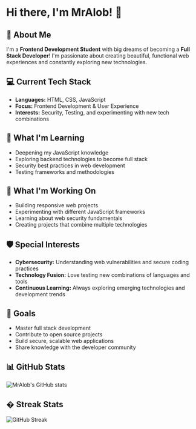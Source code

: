 # Hi there, I'm MrAlob! 👋

## 🚀 About Me
I'm a **Frontend Development Student** with big dreams of becoming a **Full Stack Developer**! I'm passionate about creating beautiful, functional web experiences and constantly exploring new technologies.

## 💻 Current Tech Stack
- **Languages:** HTML, CSS, JavaScript
- **Focus:** Frontend Development & User Experience
- **Interests:** Security, Testing, and experimenting with new tech combinations

## 🌱 What I'm Learning
- Deepening my JavaScript knowledge
- Exploring backend technologies to become full stack
- Security best practices in web development
- Testing frameworks and methodologies

## 🔭 What I'm Working On
- Building responsive web projects
- Experimenting with different JavaScript frameworks
- Learning about web security fundamentals
- Creating projects that combine multiple technologies

## 🛡️ Special Interests
- **Cybersecurity:** Understanding web vulnerabilities and secure coding practices
- **Technology Fusion:** Love testing new combinations of languages and tools
- **Continuous Learning:** Always exploring emerging technologies and development trends

## 🎯 Goals
- Master full stack development
- Contribute to open source projects
- Build secure, scalable web applications
- Share knowledge with the developer community

## 📊 GitHub Stats
![MrAlob's GitHub stats](https://github-readme-stats.vercel.app/api?username=MrAlob&show_icons=true&theme=radical)

## � Streak Stats
![GitHub Streak](https://github-readme-streak-stats.herokuapp.com/?user=MrAlob&theme=radical)

